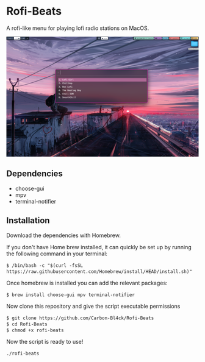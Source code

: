 # Rofi-Beats
A rofi-like menu for playing lofi radio stations on MacOS.

![demo.png](demo.png)

## Dependencies
- choose-gui
- mpv
- terminal-notifier

## Installation

Download the dependencies with Homebrew.

If you don't have Home brew installed, it can quickly be set up by running the following command in your terminal:

```
$ /bin/bash -c "$(curl -fsSL https://raw.githubusercontent.com/Homebrew/install/HEAD/install.sh)"
```
Once homebrew is installed you can add the relevant packages:

```
$ brew install choose-gui mpv terminal-notifier
```

Now clone this repository and give the script executable permissions

```
$ git clone https://github.com/Carbon-Bl4ck/Rofi-Beats
$ cd Rofi-Beats
$ chmod +x rofi-beats
```
Now the script is ready to use! 

```
./rofi-beats
```
